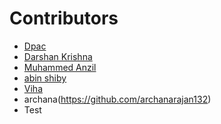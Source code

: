  # Contributors

- [Dpac](https://github.com/ldpacl)
- [Darshan Krishna](https;//github.com/DarshanKrishna-DK)
- [Muhammed Anzil](https://github.com/Anzilanzi123)
- [abin shiby](https://github.com/tutu541/tutu)
- [Viha](https://github.com/VihaShomikha)
- archana(https://github.com/archanarajan132)
- Test
